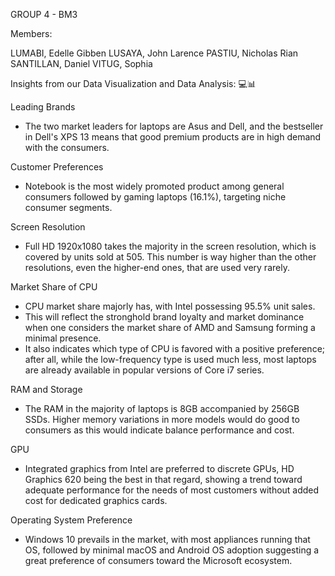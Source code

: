 GROUP 4 - BM3


Members:

LUMABI, Edelle Gibben
LUSAYA, John Larence
PASTIU, Nicholas Rian
SANTILLAN, Daniel
VITUG, Sophia



Insights from our Data Visualization and Data Analysis: 💻📊

Leading Brands
- The two market leaders for laptops are Asus and Dell, and the bestseller in Dell's XPS 13 means that good premium products are in high demand with the consumers.

Customer Preferences
 - Notebook is the most widely promoted product among general consumers followed by gaming laptops (16.1%), targeting niche consumer segments.

Screen Resolution
 - Full HD 1920x1080 takes the majority in the screen resolution, which is covered by units sold at 505. This number is way higher than the other resolutions, even the higher-end ones, that are used very rarely.

Market Share of CPU
 - CPU market share majorly has, with Intel possessing 95.5% unit sales.
 - This will reflect the stronghold brand loyalty and market dominance when one considers the market share of AMD and Samsung forming a minimal presence.
 - It also indicates which type of CPU is favored with a positive preference; after all,  while the low-frequency type is used much less, most laptops are already available in popular versions of Core i7 series.

RAM and Storage
 - The RAM in the majority of laptops is 8GB accompanied by 256GB SSDs. Higher memory variations in more models would do good to consumers as this would indicate balance performance and cost.

GPU
 - Integrated graphics from Intel are preferred to discrete GPUs, HD Graphics 620 being the best in that regard, showing a trend toward adequate performance for the needs of most customers without added cost for dedicated graphics cards.

Operating System Preference
 - Windows 10 prevails in the market, with most appliances running that OS, followed by minimal macOS and Android OS adoption suggesting a great preference of consumers toward the Microsoft ecosystem.